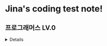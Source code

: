 # Jina's coding test note!

## 프로그래머스 LV.0
<details>

|제목|새롭게 배운 내용|진행상황|
|------|---|---|
|[두수의 합](https://school.programmers.co.kr/learn/courses/30/lessons/120802)||22.10.06|
|[두수의 곱](https://school.programmers.co.kr/learn/courses/30/lessons/120804)||22.10.06|
|[몫 구하기](https://school.programmers.co.kr/learn/courses/30/lessons/120805)||22.10.06|
|[두수의 차](https://school.programmers.co.kr/learn/courses/30/lessons/120803)||22.10.06|
|[숫자 비교하기](https://school.programmers.co.kr/learn/courses/30/lessons/120807)||22.10.06|
|[배열 두배 만들기](https://school.programmers.co.kr/learn/courses/30/lessons/120809)||22.11.04|
|[분수의 덧셈](https://school.programmers.co.kr/learn/courses/30/lessons/120808)|최소공배수, 최대공약수|22.11.05|
|[나머지 구하기](https://school.programmers.co.kr/learn/courses/30/lessons/120810)||22.10.06|
|[피자 나눠먹기(3)](https://school.programmers.co.kr/learn/courses/30/lessons/120816)||22.10.06|
|[중앙값 구하기](https://school.programmers.co.kr/learn/courses/30/lessons/120811)||22.10.06|
|[최빈값 구하기](https://school.programmers.co.kr/learn/courses/30/lessons/120812)||진행중|
|[짝수는 싫어요](https://school.programmers.co.kr/learn/courses/30/lessons/120813)||22.10.06|
|[피자 나눠먹기(1)](https://school.programmers.co.kr/learn/courses/30/lessons/120814)||22.10.06|
|[피자 나눠먹기(2)](https://school.programmers.co.kr/learn/courses/30/lessons/120815)||22.11.08|
|[배열의 평균값](https://school.programmers.co.kr/learn/courses/30/lessons/120817)|고차함수 reduce()|22.10.06|
|[나이 출력](https://school.programmers.co.kr/learn/courses/30/lessons/120820)||22.10.06|
|[옷가게 할인 받기](https://school.programmers.co.kr/learn/courses/30/lessons/120818)||22.11.08|
|[배열 뒤집기](https://school.programmers.co.kr/learn/courses/30/lessons/120821)|array.reversed()|22.10.06|
|[아이스 아메리카노](https://school.programmers.co.kr/learn/courses/30/lessons/120819)||22.10.06|
|[문자 반복 출력하기](https://school.programmers.co.kr/learn/courses/30/lessons/120825)|문자열도 고차함수(map) 사용 가능|22.11.30|
|[짝수 홀수 개수](https://school.programmers.co.kr/learn/courses/30/lessons/120824)|고차함수 filter{}, array.count|22.10.06|
|[문자열 뒤집기](https://school.programmers.co.kr/learn/courses/30/lessons/120822)|string.reversed() → String 타입 형변환 추가 필요 → String(string.reversed())|22.10.06|
|[직각 삼각형 출력하기](https://school.programmers.co.kr/learn/courses/30/lessons/120823)|readline()! 관련 내용 정리|22.11.09|
|[짝수의 합](https://school.programmers.co.kr/learn/courses/30/lessons/120831)|filter{}.reduce{}|22.10.06|
|[양꼬치](https://school.programmers.co.kr/learn/courses/30/lessons/120830)|String 쪼개면 Character/conponents, split|22.11.09|
|[특정 문자 제거하기](https://school.programmers.co.kr/learn/courses/30/lessons/120826)||22.10.07|
|[각도기](https://school.programmers.co.kr/learn/courses/30/lessons/120829)||22.10.06|
|[외계행성의 나이](https://school.programmers.co.kr/learn/courses/30/lessons/120834)||진행중|
|[순서쌍의 개수](https://school.programmers.co.kr/learn/courses/30/lessons/120836)|filter{}|22.11.16
|[배열 자르기](https://school.programmers.co.kr/learn/courses/30/lessons/120833)||22.10.11|
|[진료 순서 정하기](https://school.programmers.co.kr/learn/courses/30/lessons/120835)||진행중|
|[두 수의 나눗셈](https://school.programmers.co.kr/learn/courses/30/lessons/120806)||22.11.22|
|[점의 위치 구하기](https://school.programmers.co.kr/learn/courses/30/lessons/120841)||22.10.17|
|[배열 원소의 길이](https://school.programmers.co.kr/learn/courses/30/lessons/120854)||22.10.06|
|[배열의 유사도](https://school.programmers.co.kr/learn/courses/30/lessons/120903)||22.10.06|
|[개미군단](https://school.programmers.co.kr/learn/courses/30/lessons/120837)||22.12.04|
</details>

